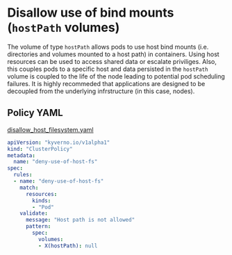 # Disallow use of bind mounts (`hostPath` volumes)

The volume of type `hostPath` allows pods to use host bind mounts (i.e. directories and volumes mounted to a host path) in containers. Using host resources can be used to access shared data or escalate priviliges. Also, this couples pods to a specific host and data persisted in the `hostPath` volume is coupled to the life of the node leading to potential pod scheduling failures. It is highly recommeded that applications are designed to be decoupled from the underlying infrstructure (in this case, nodes).

## Policy YAML 

[disallow_host_filesystem.yaml](best_practices/disallow_host_filesystem.yaml) 

````yaml
apiVersion: "kyverno.io/v1alpha1"
kind: "ClusterPolicy"
metadata: 
  name: "deny-use-of-host-fs"
spec: 
  rules: 
  - name: "deny-use-of-host-fs"
    match: 
      resources: 
        kinds: 
        - "Pod"
    validate: 
      message: "Host path is not allowed"
      pattern: 
        spec: 
          volumes: 
          - X(hostPath): null
````
